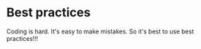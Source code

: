 Best practices
==============

Coding is hard. It's easy to make mistakes. So it's best to use best practices!!!
